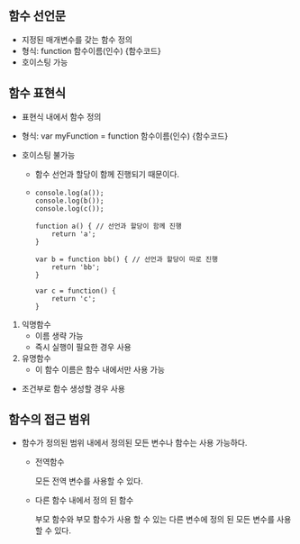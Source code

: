 ## 함수 선언문

- 지정된 매개변수를 갖는 함수 정의
- 형식: function 함수이름(인수) {함수코드}
- 호이스팅 가능



## 함수 표현식

- 표현식 내에서 함수 정의

- 형식: var myFunction = function 함수이름(인수) {함수코드}

- 호이스팅 불가능

  - 함수 선언과 할당이 함께 진행되기 때문이다.

  - ```
    console.log(a());
    console.log(b());
    console.log(c());
     
    function a() { // 선언과 할당이 함께 진행
        return 'a';
    }
     
    var b = function bb() { // 선언과 할당이 따로 진행
        return 'bb';
    }
     
    var c = function() {
        return 'c';
    }
    ```

1. 익명함수
   - 이름 생략 가능
   - 즉시 실행이 필요한 경우 사용
2. 유명함수
   - 이 함수 이름은 함수 내에서만 사용 가능

- 조건부로 함수 생성할 경우 사용



## 함수의 접근 범위

- 함수가 정의된 범위 내에서 정의된 모든 변수나 함수는 사용 가능하다.

  - 전역함수

    모든 전역 변수를 사용할 수 있다.

  - 다른 함수 내에서 정의 된 함수

    부모 함수와 부모 함수가 사용 할 수 있는 다른 변수에 정의 된 모든 변수를 사용 할 수 있다.